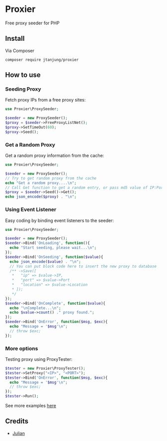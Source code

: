 # Proxier

Free proxy seeder for PHP

## Install

Via Composer

```
composer require jtanjung/proxier
```

## How to use


### Seeding Proxy

Fetch proxy IPs from a free proxy sites:

```php
use Proxier\ProxySeeder;

$seeder = new ProxySeeder();
$proxy = $seeder->FreeProxyListNet();
$proxy->SetTimeOut(60);
$proxy->Seed();
```

### Get a Random Proxy

Get a random proxy information from the cache:

```php
use Proxier\ProxySeeder;

$seeder = new ProxySeeder();
// Try to get random proxy from the cache
echo "Get a random proxy....\n";
// Call Get function to get a random entry, or pass md5 value of IP:Port
$proxy = $seeder->Seed()->Get();
echo json_encode($proxy) . "\n";
```

### Using Event Listener

Easy coding by binding event listeners to the seeder:

```php
use Proxier\ProxySeeder;

$seeder = new ProxySeeder();
$seeder->Bind('OnLoading', function(){
  echo "Start seeding, please wait...\n";
});
$seeder->Bind('OnSeeding', function($value){
  echo json_encode($value) . "\n";
  // You can put block code here to insert the new proxy to database
  /** ->Save([
   *   "ip" => $value->IP,
   *   "port" => $value->Port
   *   "location" => $value->Location
   * ]);
   */
});
$seeder->Bind('OnComplete', function($value){
  echo "\nComplete...\n";
  echo $value->count() ." proxy found.";
});
$seeder->Bind('OnError', function($msg, $exc){
  echo "Message = '$msg'\n";
  // throw $exc;
});
```

### More options

Testing proxy using ProxyTester:

``` php
$tester = new Proxier\ProxyTester();
$tester->SetProxy("<IP>", "<PORT>");
$tester->Bind('OnError', function($msg, $exc){
  echo "Message = '$msg'\n";
  // throw $exc;
});
$tester->Run();
```
See more examples [here](https://github.com/jtanjung/proxier/tree/main/tests)

## Credits

- [Julian](https://github.com/jtanjung)
